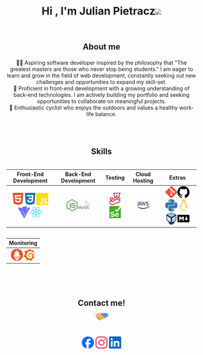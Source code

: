 <h1 align="center"><b>Hi , I'm Julian Pietracz</b><img src="https://media.giphy.com/media/hvRJCLFzcasrR4ia7z/giphy.gif" width="35"></h1>

<br>

<!-- <p align="center">
<a href="https://git.io/typing-svg"><img src="https://readme-typing-svg.demolab.com?font=Fira+Code&pause=1000&center=true&vCenter=true&width=435&lines=The+greatest+masters++are+those;+who+never+stop+being+students." alt="Typing SVG" /></a>
</p>

<br> -->

## <p align="center"><b>About me</b><!-- <br><img src="https://media2.giphy.com/media/QssGEmpkyEOhBCb7e1/giphy.gif?cid=ecf05e47a0n3gi1bfqntqmob8g9aid1oyj2wr3ds3mg700bl&rid=giphy.gif" width ="25"> --></p>

<div align="center">
👨‍💻 Aspiring software developer inspired by the philosophy that "The greatest masters are those who never stop being students." I am eager to learn and grow in the field of web development, constantly seeking out new challenges and opportunities to expand my skill-set.
<br>
📖 Proficient in front-end development with a growing understanding of back-end technologies. I am actively building my portfolio and seeking opportunities to collaborate on meaningful projects.
<br>
🚴 Enthusiastic cyclist who enjoys the outdoors and values a healthy work-life balance.
<br>
</div>

<br><br>

## <p align="center"><b>Skills</b><!-- <br><img src="https://media2.giphy.com/media/QssGEmpkyEOhBCb7e1/giphy.gif?cid=ecf05e47a0n3gi1bfqntqmob8g9aid1oyj2wr3ds3mg700bl&rid=giphy.gif" width ="25"> --></p>

<div style="display: flex" align="center">

|                                                                                                                                                   **Front-End Development**                                                                                                                                                    |                                                   **Back-End Development**                                                    |                                                           **Testing**                                                            |                     **Cloud Hosting**                      |                                                                                                                                                                                              **Extras**                                                                                                                                                                                              |
| :----------------------------------------------------------------------------------------------------------------------------------------------------------------------------------------------------------------------------------------------------------------------------------------------------------------------------: | :---------------------------------------------------------------------------------------------------------------------------: | :------------------------------------------------------------------------------------------------------------------------------: | :--------------------------------------------------------: | :--------------------------------------------------------------------------------------------------------------------------------------------------------------------------------------------------------------------------------------------------------------------------------------------------------------------------------------------------------------------------------------------------: |
| <img src="./svg/html.svg" alt="HTML" width="32" height="32"><img src="./svg/css.svg" alt="CSS" width="32" height="32"><img src="./svg/javascript.svg" alt="JavaScript" width="32" height="32"><img src="./svg/vite.svg" alt="Vite" width="32" height="32"><img src="./svg/react.svg" alt="React" width="32" height="32"></div> | <img src="./svg/node.svg" alt="Node.js" width="32" height="32"><img src="./svg/mysql.svg" alt="MySQL" width="32" height="32"> | <img src="./svg/jest.svg" alt="Jest" width="32" height="32"><img src="./svg/selenium.svg" alt="Selenium" width="32" height="32"> | <img src="./svg/aws.svg" alt="AWS" width="32" height="32"> | <img src="./svg/git.svg" alt="Git" width="32" height="32"><img src="./svg/github.svg" alt="GitHub" width="32" height="32"><img src="./svg/python.svg" alt="Python" width="32" height="32"><img src="./svg/linux.svg" alt="Linux" width="32" height="32"><img src="./svg/virtualbox.svg" alt="VirtualBox" width="32" height="32"><img src="./svg/markdown.svg" alt="Markdown" width="32" height="32"> |

</div>

<div style="display: flex" align="center">

|                                                                **Monitoring**                                                                |
| :------------------------------------------------------------------------------------------------------------------------------------------: |
| <img src="./svg/prometheus-color.svg" alt="CSS" width="32" height="32"><img src="./svg/grafana-color.svg" alt="HTML" width="32" height="32"> |

</div>

<br><br>

<h2 align="center">Contact me!<br><img src="https://github.com/0xAbdulKhalid/0xAbdulKhalid/raw/main/assets/mdImages/handshake.gif" width ="80"></h2>
<br>

<div align="center">
<a href="#"><img src="./svg/facebook.svg" alt="Instagram" width="32" height="32"></a>
<a href="https://www.instagram.com/julian.pietracz/"><img src="./svg/instagram.svg" alt="Instagram" width="32" height="32"></a>
<a href="https://www.linkedin.com/in/julian-pietracz-04b08231b/"><img src="./svg/linkedin.svg" alt="Instagram" width="32" height="32"></a>
</div>

<br>
